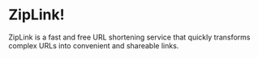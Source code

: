 # ZipLink!
ZipLink is a fast and free URL shortening service that quickly transforms complex URLs into convenient and shareable links.
